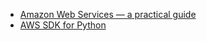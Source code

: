 - [Amazon Web Services — a practical guide](https://github.com/open-guides/og-aws)
- [AWS SDK for Python](https://github.com/boto/boto3)
